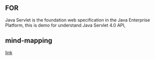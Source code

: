 ## FOR

 Java Servlet is the foundation web specification in the Java Enterprise Platform,
this is demo for understand Java Servlet 4.0 API,

## mind-mapping

[link](http://naotu.baidu.com/file/61eeb2817141e6899b85787849758a9a?token=ca16ceef6a082756)
